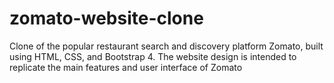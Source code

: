 # zomato-website-clone
Clone of the popular restaurant search and discovery platform Zomato, built using HTML, CSS, and Bootstrap 4. The website design is intended to replicate the main features and user interface of Zomato
